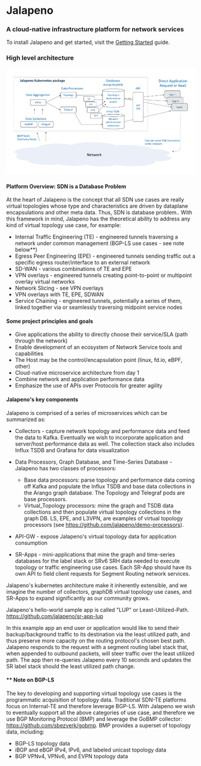 # Jalapeno
### A cloud-native infrastructure platform for network services

To install Jalapeno and get started, visit the [Getting Started](Getting-Started.md) guide.

### High level architecture 
![jalapeno_architecture](docs/diagrams/jalapeno_architecture.png "jalapeno architecture")

#### Platform Overview: SDN is a Database Problem
At the heart of Jalapeno is the concept that all SDN use cases are really virtual topologies whose type and characteristics are driven by dataplane encapsulations and other meta data. Thus, SDN is database problem.. With this framework in mind, Jalapeno has the theoretical ability to address any kind of virtual topology use case, for example:

* Internal Traffic Engineering (TE) - engineered tunnels traversing a network under common management (BGP-LS use cases - see note below**)
* Egress Peer Engineering (EPE) - engineered tunnels sending traffic out a specific egress router/interface to an external network
* SD-WAN - various combinations of TE and EPE
* VPN overlays - engineered tunnels creating point-to-point or multipoint overlay virtual networks
* Network Slicing - see VPN overlays
* VPN overlays with TE, EPE, SDWAN
* Service Chaining - engineered tunnels, potentially a series of them, linked together via or seamlessly traversing midpoint service nodes 

#### Some project principles and goals
* Give applications the ability to directly choose their service/SLA (path through the network)
* Enable development of an ecosystem of Network Service tools and capabilities
* The Host may be the control/encapsulation point (linux, fd.io, eBPF, other)
* Cloud-native microservice architecture from day 1
* Combine network and application performance data
* Emphasize the use of APIs over Protocols for greater agility

#### Jalapeno's key components

Jalapeno is comprised of a series of microservices which can be summarized as:

* Collectors - capture network topology and performance data and feed the data to Kafka.  Eventually we wish to incorporate application and server/host performance data as well.  The collection stack also includes Influx TSDB and Grafana for data visualization

* Data Processors, Graph Database, and Time-Series Database - Jalapeno has two classes of processors: 
  * Base data processors: parse topology and performance data coming off Kafka and populate the Influx TSDB and base data collections in the Arango graph database.  The Topology and Telegraf pods are base processors.
  * Virtual_Topology processors: mine the graph and TSDB data collections and then populate virtual topology collections in the graph DB.  LS, EPE, and L3VPN, are examples of virtual topology processors (see https://github.com/jalapeno/demo-processors).

* API-GW - expose Jalapeno's virtual topology data for application consumption

* SR-Apps - mini-applications that mine the graph and time-series databases for the label stack or SRv6 SRH data needed to execute topology or traffic engineering use cases.  Each SR-App should have its own API to field client requests for Segment Routing network services.  

Jalapeno's kubernetes architecture make it inherently extensible, and we imagine the number of collectors, graphDB virtual topology use cases, and SR-Apps to expand significantly as our community grows.

Jalapeno's hello-world sample app is called "LUP" or Least-Utilized-Path.  https://github.com/jalapeno/sr-app-lup

In this example app an end user or application would like to send their backup/background traffic to its destination via the least utilized path, and thus preserve more capacity on the routing protocol's chosen best path. Jalapeno responds to the request with a segment routing label stack that, when appended to outbound packets, will steer traffic over the least utilized path. The app then re-queries Jalapeno every 10 seconds and updates the SR label stack should the least utilized path change.   

#### ** Note on BGP-LS

The key to developing and supporting virtual topology use cases is the programmatic acquisition of topology data.  Traditional SDN-TE platforms focus on Internal-TE and therefore leverage BGP-LS. With Jalapeno we wish to eventually support all the above categories of use case, and therefore we use BGP Monitoring Protocol (BMP) and leverage the GoBMP collector:  https://github.com/sbezverk/gobmp. BMP provides a superset of topology data, including:

* BGP-LS topology data
* iBGP and eBGP IPv4, IPv6, and labeled unicast topology data
* BGP VPNv4, VPNv6, and EVPN topology data





